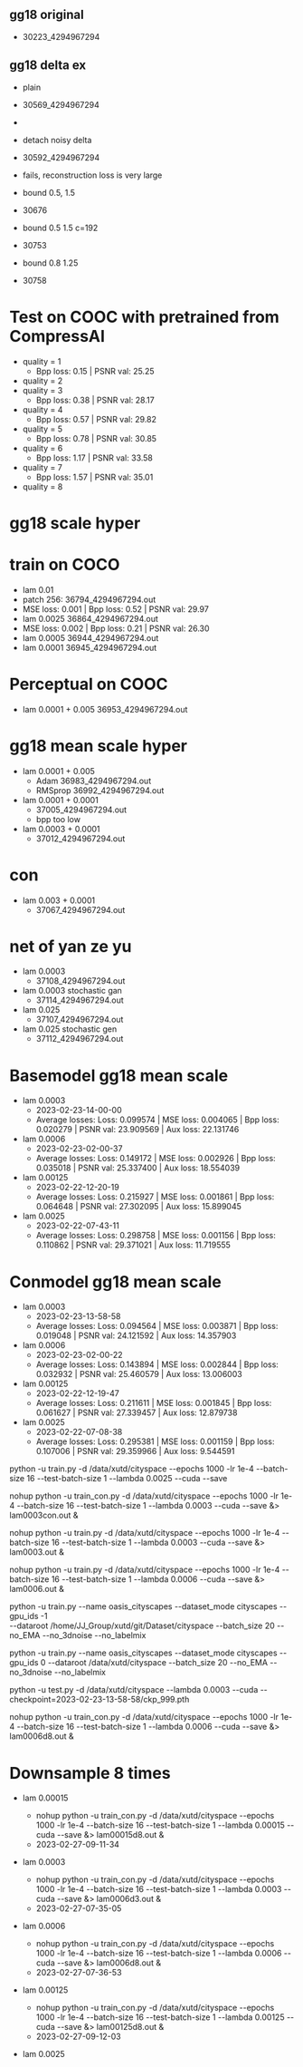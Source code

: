 ## gg18 original
* 30223_4294967294

## gg18 delta ex
* plain
* 30569_4294967294
* 
* detach noisy delta
* 30592_4294967294
* fails, reconstruction loss is very large

* bound 0.5, 1.5
* 30676
* bound 0.5 1.5 c=192
* 30753
* bound 0.8 1.25
* 30758

# Test on COOC with pretrained from CompressAI
* quality = 1
  * Bpp loss: 0.15 |	PSNR val: 25.25
* quality = 2
* quality = 3 
  * Bpp loss: 0.38 |	PSNR val: 28.17
* quality = 4
  * Bpp loss: 0.57 |	PSNR val: 29.82
* quality = 5 
  * Bpp loss: 0.78 |	PSNR val: 30.85
* quality = 6 
  * Bpp loss: 1.17 |	PSNR val: 33.58
* quality = 7 
  * Bpp loss: 1.57 |	PSNR val: 35.01
* quality = 8 

# gg18 scale hyper
# train on COCO
* lam 0.01
* patch 256: 36794_4294967294.out
* MSE loss: 0.001 |	Bpp loss: 0.52 |	PSNR val: 29.97
* lam 0.0025 36864_4294967294.out
* MSE loss: 0.002 |	Bpp loss: 0.21 |	PSNR val: 26.30
* lam 0.0005 36944_4294967294.out
* lam 0.0001 36945_4294967294.out

# Perceptual on COOC
* lam 0.0001 + 0.005 36953_4294967294.out


# gg18 mean scale hyper
* lam 0.0001 + 0.005 
  * Adam 36983_4294967294.out
  * RMSprop 36992_4294967294.out
* lam 0.0001 + 0.0001
  * 37005_4294967294.out
  * bpp too low
* lam 0.0003 + 0.0001
  * 37012_4294967294.out


# con
* lam 0.003 + 0.0001
  * 37067_4294967294.out

# net of yan ze yu
* lam 0.0003
  * 37108_4294967294.out
* lam 0.0003 stochastic gan
  * 37114_4294967294.out
* lam 0.025
  * 37107_4294967294.out
* lam 0.025 stochastic gen
  * 37112_4294967294.out

# Basemodel gg18 mean scale
* lam 0.0003
  * 2023-02-23-14-00-00
  * Average losses:	Loss: 0.099574 |	MSE loss: 0.004065 |	Bpp loss: 0.020279 |	PSNR val: 23.909569 |	Aux loss: 22.131746
* lam 0.0006
  * 2023-02-23-02-00-37
  * Average losses:	Loss: 0.149172 |	MSE loss: 0.002926 |	Bpp loss: 0.035018 |	PSNR val: 25.337400 |	Aux loss: 18.554039
* lam 0.00125
  * 2023-02-22-12-20-19
  * Average losses:	Loss: 0.215927 |	MSE loss: 0.001861 |	Bpp loss: 0.064648 |	PSNR val: 27.302095 |	Aux loss: 15.899045
* lam 0.0025
  * 2023-02-22-07-43-11
  * Average losses:	Loss: 0.298758 |	MSE loss: 0.001156 |	Bpp loss: 0.110862 |	PSNR val: 29.371021 |	Aux loss: 11.719555

# Conmodel gg18 mean scale
* lam 0.0003
  * 2023-02-23-13-58-58
  * Average losses:	Loss: 0.094564 |	MSE loss: 0.003871 |	Bpp loss: 0.019048 |	PSNR val: 24.121592 |	Aux loss: 14.357903
* lam 0.0006
  * 2023-02-23-02-00-22
  * Average losses:	Loss: 0.143894 |	MSE loss: 0.002844 |	Bpp loss: 0.032932 |	PSNR val: 25.460579 |	Aux loss: 13.006003
* lam 0.00125
  * 2023-02-22-12-19-47
  * Average losses:	Loss: 0.211611 |	MSE loss: 0.001845 |	Bpp loss: 0.061627 |	PSNR val: 27.339457 |	Aux loss: 12.879738
* lam 0.0025
  * 2023-02-22-07-08-38
  * Average losses:	Loss: 0.295381 |	MSE loss: 0.001159 |	Bpp loss: 0.107006 |	PSNR val: 29.359966 |	Aux loss: 9.544591

python -u train.py -d /data/xutd/cityspace --epochs 1000 -lr 1e-4 --batch-size 16 --test-batch-size 1 --lambda 0.0025 --cuda --save

nohup python -u train_con.py -d /data/xutd/cityspace --epochs 1000 -lr 1e-4 --batch-size 16 --test-batch-size 1 --lambda 0.0003 --cuda --save &> lam0003con.out &

nohup python -u train.py -d /data/xutd/cityspace --epochs 1000 -lr 1e-4 --batch-size 16 --test-batch-size 1 --lambda 0.0003 --cuda --save &> lam0003.out &

nohup python -u train.py -d /data/xutd/cityspace --epochs 1000 -lr 1e-4 --batch-size 16 --test-batch-size 1 --lambda 0.0006 --cuda --save &> lam0006.out &

python -u train.py --name oasis_cityscapes --dataset_mode cityscapes --gpu_ids -1 \
--dataroot /home/JJ_Group/xutd/git/Dataset/cityspace --batch_size 20 --no_EMA --no_3dnoise --no_labelmix

python -u train.py --name oasis_cityscapes --dataset_mode cityscapes --gpu_ids 0 --dataroot /data/xutd/cityspace --batch_size 20 --no_EMA --no_3dnoise --no_labelmix


python -u test.py -d /data/xutd/cityspace --lambda 0.0003 --cuda --checkpoint=2023-02-23-13-58-58/ckp_999.pth

nohup python -u train_con.py -d /data/xutd/cityspace --epochs 1000 -lr 1e-4 --batch-size 16 --test-batch-size 1 --lambda 0.0006 --cuda --save &> lam0006d8.out &

# Downsample 8 times
* lam 0.00015
  * nohup python -u train_con.py -d /data/xutd/cityspace --epochs 1000 -lr 1e-4 --batch-size 16 --test-batch-size 1 --lambda 0.00015 --cuda --save &> lam00015d8.out &
  * 2023-02-27-09-11-34
* lam 0.0003
  * nohup python -u train_con.py -d /data/xutd/cityspace --epochs 1000 -lr 1e-4 --batch-size 16 --test-batch-size 1 --lambda 0.0003 --cuda --save &> lam0006d3.out &
  * 2023-02-27-07-35-05
* lam 0.0006
  * nohup python -u train_con.py -d /data/xutd/cityspace --epochs 1000 -lr 1e-4 --batch-size 16 --test-batch-size 1 --lambda 0.0006 --cuda --save &> lam0006d8.out &
  * 2023-02-27-07-36-53
* lam 0.00125
  * nohup python -u train_con.py -d /data/xutd/cityspace --epochs 1000 -lr 1e-4 --batch-size 16 --test-batch-size 1 --lambda 0.00125 --cuda --save &> lam00125d8.out &
  * 2023-02-27-09-12-03

* lam 0.0025
